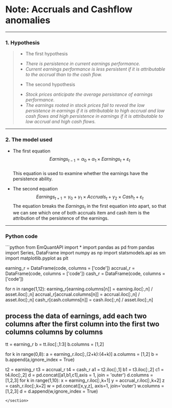 ﻿# Note: Accruals and Cashflow anomalies

---  
### 1. Hypothesis
>* The first hypothesis  
>  - *There is persistence in current earnings performance.* 
>  - *Current earnings performance is less persistent if it is attributable to the accrual than to the cash flow.*
>* The second hypothesis
>  - *Stock prices anticipate the average persistance of earnings performance.*
>  - *The earnings rooted in stock prices fail to reveal the low persistence in earnings if it is attributable to high accrual and low cash flows and high persistence in earnings if it is attributable to low accrual and high cash flows.*

 
---  
### 2. The model used
* The first equation  
$$Earnings_{t-1}=\alpha_{0}+\alpha_{1}\times Earnings_{t}+\varepsilon_t$$  
This equation is used to examine whether the earnings have the persistence ability.  
  
* The second equation
$$Earnings_{t+1} = \gamma_{0} + \gamma_{1} \times Accruals_{t} + \gamma_{2} \times Cash_{t}+ \varepsilon_t$$
The equation breaks the $Earnings_t$ in the first equation into apart, so that we can see which one of both accruals item and cash item is the attribution of the persistence of the earnings.

--- 
### Python code
<section>
```python
from EmQuantAPI import *
import pandas as pd
from pandas import Series, DataFrame
import numpy as np
import statsmodels.api as sm 
import matplotlib.pyplot as plt

earning_r = DataFrame(code, columns = ['code'])
accrual_r = DataFrame(code, columns = ['code'])
cash_r = DataFrame(code, columns = ['code'])

for n in range(1,12):
    earning_r[earning.columns[n]] = earning.iloc[:,n] / asset.iloc[:,n]
    accrual_r[accrual.columns[n]] = accrual.iloc[:,n] / asset.iloc[:,n]
    cash_r[cash.columns[n]] = cash.iloc[:,n] / asset.iloc[:,n]
    
# process the data of earnings, add each two columns after the first column into the first two columns columns by columns 
tt = earning_r
b = tt.iloc[:,1:3]
b.columns = [1,2]

for k in range(0,8):
    a = earning_r.iloc[:,(2+k):(4+k)]
    a.columns = [1,2]
    b = b.append(a,ignore_index = True)

t2 = earning_r
t3 = accrual_r
t4 = cash_r
a1 = t2.iloc[:,1]
b1 = t3.iloc[:,2]
c1 = t4.iloc[:,2]
d = pd.concat([a1,b1,c1],axis = 1, join = 'outer')
d.columns = [1,2,3]
for k in range(1,10):
    x = earning_r.iloc[:,k+1]
    y = accrual_r.iloc[:,k+2]
    z = cash_r.iloc[:,k+2]
    w = pd.concat([x,y,z], axis=1, join='outer')
    w.columns = [1,2,3]
    d = d.append(w,ignore_index = True)
    

```
</section>
 



